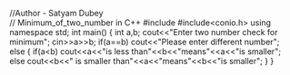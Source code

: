 //Author - Satyam Dubey
<br>
// Minimum_of_two_number in C++
#include<iostream>
#include<conio.h>
using namespace std;
int main()
{
    int a,b;
    cout<<"Enter two number check for minimum";
    cin>>a>>b;
    if(a==b)
        cout<<"Please enter different number";
    else
    {
        if(a<b)
        cout<<a<<"is less than"<<b<<"means"<<a<<"is smaller";
        else 
        cout<<b<<" is smaller than"<<a<<"means"<<b<<"is smaller";
    }
}
